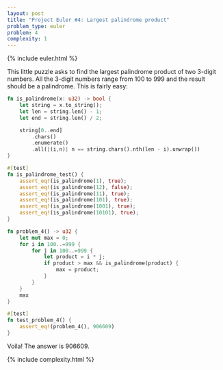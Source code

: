 ```yaml
---
layout: post
title: "Project Euler #4: Largest palindrome product"
problem_type: euler
problem: 4
complexity: 1
---
```


{% include euler.html %}

This little puzzle asks to find the largest palindrome product of two 3-digit numbers. All the 3-digit numbers range from 100 to 999 and the result should be a palindrome. This is fairly easy:

```rust
fn is_palindrome(x: u32) -> bool {
    let string = x.to_string();
    let len = string.len() - 1;
    let end = string.len() / 2;

    string[0..end]
        .chars()
        .enumerate()
        .all(|(i,n)| n == string.chars().nth(len - i).unwrap())
}

#[test]
fn is_palindrome_test() {
    assert_eq!(is_palindrome(1), true);
    assert_eq!(is_palindrome(12), false);
    assert_eq!(is_palindrome(11), true);
    assert_eq!(is_palindrome(101), true);
    assert_eq!(is_palindrome(1001), true);
    assert_eq!(is_palindrome(10101), true);
}

fn problem_4() -> u32 {
    let mut max = 0;
    for i in 100..=999 {
        for j in 100..=999 {
            let product = i * j;
            if product > max && is_palindrome(product) {
                max = product;
            }
        }
    }
    max
}

#[test]
fn test_problem_4() {
    assert_eq!(problem_4(), 906609)
}
```

Voila! The answer is 906609.

{% include complexity.html %}
